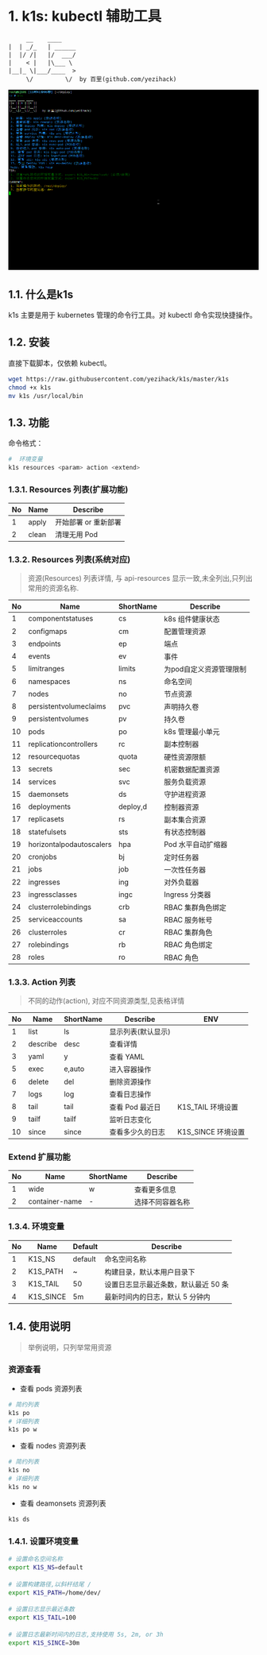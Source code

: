 # 1. k1s: kubectl 辅助工具

```text
     __    ____        
|  | _/_   | ______
|  |/ /|   |/  ___/
|    < |   |\___ \ 
|__|_ \|___/____  >
     \/         \/  by 百里(github.com/yezihack)
```

![](asset/k1s.gif)

## 1.1. 什么是k1s

k1s 主要是用于 kubernetes 管理的命令行工具。对 kubectl 命令实现快捷操作。

## 1.2. 安装

直接下载脚本，仅依赖 kubectl。

```sh
wget https://raw.githubusercontent.com/yezihack/k1s/master/k1s
chmod +x k1s
mv k1s /usr/local/bin
```

## 1.3. 功能

命令格式：

```sh
#  环境变量
k1s resources <param> action <extend>
```

### 1.3.1. Resources 列表(扩展功能)

| No  | Name    | Describe     |
| --- | ------- | ------------ |
| 1   | apply   | 开始部署 or 重新部署     |
| 2   | clean   | 清理无用 Pod |

### 1.3.2. Resources 列表(系统对应)

> 资源(Resources) 列表详情, 与 api-resources 显示一致,未全列出,只列出常用的资源名称.

| No  | Name                     | ShortName | Describe                |
| --- | ------------------------ | --------- | ----------------------- |
| 1   | componentstatuses        | cs        | k8s 组件健康状态        |
| 2   | configmaps               | cm        | 配置管理资源            |
| 3   | endpoints                | ep        | 端点                    |
| 4   | events                   | ev        | 事件                    |
| 5   | limitranges              | limits    | 为pod自定义资源管理限制 |
| 6   | namespaces               | ns        | 命名空间                |
| 7   | nodes                    | no        | 节点资源                |
| 8   | persistentvolumeclaims   | pvc       | 声明持久卷              |
| 9   | persistentvolumes        | pv        | 持久卷                  |
| 10  | pods                     | po        | k8s 管理最小单元        |
| 11  | replicationcontrollers   | rc        | 副本控制器              |
| 12  | resourcequotas           | quota     | 硬性资源限额            |
| 13  | secrets                  | sec       | 机密数据配置资源        |
| 14  | services                 | svc       | 服务负载资源            |
| 15  | daemonsets               | ds        | 守护进程资源            |
| 16  | deployments              | deploy,d    | 控制器资源              |
| 17  | replicasets              | rs        | 副本集合资源            |
| 18  | statefulsets             | sts       | 有状态控制器            |
| 19  | horizontalpodautoscalers | hpa       | Pod 水平自动扩缩器      |
| 20  | cronjobs                 | bj        | 定时任务器              |
| 21  | jobs                     | job        | 一次性任务器            |
| 22  | ingresses                | ing       | 对外负载器              |
| 23  | ingressclasses           | ingc      | Ingress 分类器          |
| 24  | clusterrolebindings      | crb       | RBAC 集群角色绑定       |
| 25  | serviceaccounts          | sa        | RBAC 服务帐号           |
| 26  | clusterroles             | cr        | RBAC 集群角色           |
| 27  | rolebindings             | rb        | RBAC 角色绑定           |
| 28  | roles                    | ro        | RBAC 角色               |

### 1.3.3. Action 列表

> 不同的动作(action), 对应不同资源类型,见表格详情

| No  | Name     | ShortName | Describe         | ENV                |
| --- | -------- | --------- | ---------------- | ------------------ |
| 1   | list     | ls        | 显示列表(默认显示)        |
| 2   | describe | desc      | 查看详情         |
| 3   | yaml     | y         | 查看 YAML        |
| 5   | exec     | e,auto         | 进入容器操作     |
| 6   | delete   | del       | 删除资源操作     |
| 7   | logs     | log       | 查看日志操作     |
| 8   | tail     | tail      | 查看 Pod 最近日  | K1S_TAIL 环境设置  |
| 9   | tailf    | tailf     | 监听日志变化     |
| 10  | since    | since     | 查看多少久的日志 | K1S_SINCE 环境设置 |

### Extend 扩展功能

| No  | Name           | ShortName | Describe         |
| --- | -------------- | --------- | ---------------- |
| 1   | wide     | w         | 查看更多信息     |
| 2   | container-name | -         | 选择不同容器名称 |

### 1.3.4. 环境变量

| No  | Name      | Default | Describe                             |
| --- | --------- | ------- | ------------------------------------ |
| 1   | K1S_NS    | default | 命名空间名称                         |
| 2   | K1S_PATH  | ~       | 构建目录，默认本用户目录下           |
| 3   | K1S_TAIL  | 50      | 设置日志显示最近条数，默认最近 50 条 |
| 4   | K1S_SINCE | 5m      | 最新时间内的日志，默认 5 分钟内      |

## 1.4. 使用说明

> 举例说明，只列举常用资源

### 资源查看

- 查看 pods 资源列表
  
```sh
# 简约列表
k1s po
# 详细列表
k1s po w
```

- 查看 nodes 资源列表

```sh
# 简约列表
k1s no
# 详细列表
k1s no w
```

- 查看 deamonsets 资源列表

```sh
k1s ds
```

### 1.4.1. 设置环境变量

```sh
# 设置命名空间名称
export K1S_NS=default

# 设置构建路径,以斜杆结尾 /
export K1S_PATH=/home/dev/

# 设置日志显示最近条数
export K1S_TAIL=100

# 设置日志最新时间内的日志,支持使用 5s, 2m, or 3h
export K1S_SINCE=30m
```
